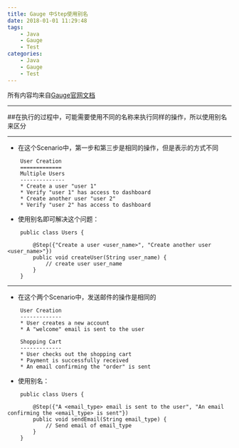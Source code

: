 ```yaml
---
title: Gauge 中Step使用别名
date: 2018-01-01 11:29:48
tags:
    - Java
    - Gauge
    - Test
categories: 
    - Java
    - Gauge
    - Test
---
```

所有内容均来自[Gauge官网文档](http://getgauge.io/documentation/user/current/advanced_readings/step_alias.html)


----------


##在执行的过程中，可能需要使用不同的名称来执行同样的操作，所以使用别名来区分


----------
- 在这个Scenario中，第一步和第三步是相同的操作，但是表示的方式不同

```
    User Creation
    =============
    Multiple Users
    --------------
    * Create a user "user 1"
    * Verify "user 1" has access to dashboard
    * Create another user "user 2"
    * Verify "user 2" has access to dashboard
```
- 使用别名即可解决这个问题：

```
    public class Users {
    
        @Step({"Create a user <user_name>", "Create another user <user_name>"})
        public void createUser(String user_name) {
            // create user user_name
        }
    }
```


----------

- 在这个两个Scenario中，发送邮件的操作是相同的
```
    User Creation
    -------------
    * User creates a new account
    * A "welcome" email is sent to the user
    
    Shopping Cart
    -------------
    * User checks out the shopping cart
    * Payment is successfully received
    * An email confirming the "order" is sent
```
- 使用别名：

```
    public class Users {
    
        @Step({"A <email_type> email is sent to the user", "An email confirming the <email_type> is sent"})
        public void sendEmail(String email_type) {
            // Send email of email_type
        }
    }
```